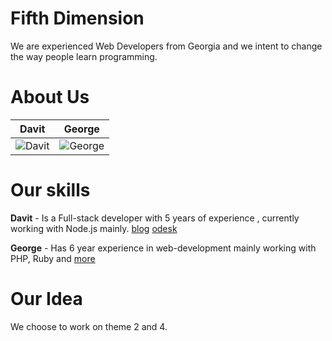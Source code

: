 Fifth Dimension
================

We are experienced Web Developers from Georgia and we intent to change the way people learn programming.

About Us
===========================

| Davit | George
|--- |---
| ![Davit](https://pbs.twimg.com/profile_images/378800000309593201/0a505a42c43719856fcf33b84e767917.jpeg) | ![George](http://f.cl.ly/items/1y3B2E1v1f131Q0b431v/5f1a9263969242ccf227119261eaa7a7.jpeg) |

Our skills
=======
**Davit** - Is a Full-stack developer with 5 years of experience , currently working with Node.js mainly. [blog](http://davit.io) [odesk](https://www.odesk.com/users/~01306718208d0750b7)

**George** - Has 6 year experience in web-development mainly working with PHP, Ruby and [more](https://www.odesk.com/users/Web-Developer_~01735790c52a7bb0ee)

Our Idea
=======

We choose to work on theme 2 and 4.
